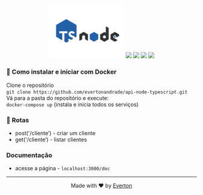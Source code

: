 <div align="center">
  <img src="https://raw.githubusercontent.com/TypeStrong/ts-node/HEAD/logo.svg?sanitize=true" width=200px>
  <img src="https://avatars2.githubusercontent.com/u/20165699?s=400&v=4" width="100px" >
  <img src="https://upload.wikimedia.org/wikipedia/commons/thumb/2/29/Postgresql_elephant.svg/1200px-Postgresql_elephant.svg.png" width="100px">
  <img src="https://www.mundodocker.com.br/wp-content/uploads/2015/06/docker_facebook_share.png" width="120px">
  <img src="https://help.apiary.io/images/swagger-logo.png" width="100px" >
</div>

### :page_facing_up: Como instalar e iniciar com **Docker**

Clone o repositório <br>
`git clone https://github.com/evertonandrade/api-node-typescript.git` <br>
Vá para a pasta do repositório e execute:  <br>
`docker-compose up` (instala e inicia todos os serviços)  <br>

### :page_facing_up: Rotas

- post('/cliente’) - criar um cliente
- get('/cliente’) - listar clientes

### Documentação

- acesse a página - `localhost:3000/doc`

---

<p align="center">
Made with ♥ by <a href="http://everton.github.io">Everton</a>
</p>
